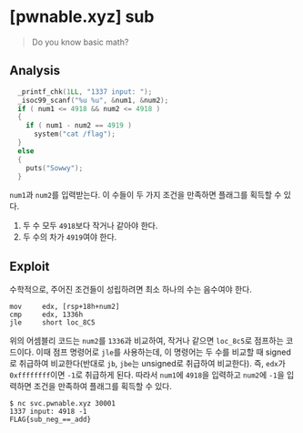 # [pwnable.xyz] sub

> Do you know basic math?

## Analysis

```c
  _printf_chk(1LL, "1337 input: ");
  _isoc99_scanf("%u %u", &num1, &num2);
  if ( num1 <= 4918 && num2 <= 4918 )
  {
    if ( num1 - num2 == 4919 )
      system("cat /flag");
  }
  else
  {
    puts("Sowwy");
  }
```

`num1`과 `num2`를 입력받는다. 이 수들이 두 가지 조건을 만족하면 플래그를 획득할 수 있다.

1.  두 수 모두 `4918`보다 작거나 같아야 한다.
2.  두 수의 차가 `4919`여야 한다.

## Exploit

수학적으로, 주어진 조건들이 성립하려면 최소 하나의 수는 음수여야 한다.

```
mov     edx, [rsp+18h+num2]
cmp     edx, 1336h
jle     short loc_8C5
```

위의 어셈블리 코드는 `num2`를 `1336`과 비교하여, 작거나 같으면 `loc_8c5`로 점프하는 코드이다. 이때 점프 명령어로 `jle`를 사용하는데, 이 명령어는 두 수를 비교할 때 signed로 취급하여 비교한다(반대로 `jb`, `jbe`는 unsigned로 취급하여 비교한다). 즉, `edx`가 `0xffffffff`이면 `-1`로 취급하게 된다. 따라서 `num1`에 `4918`을 입력하고 `num2`에 `-1`을 입력하면 조건을 만족하여 플래그를 획득할 수 있다.

```
$ nc svc.pwnable.xyz 30001
1337 input: 4918 -1
FLAG{sub_neg_==_add}
```

